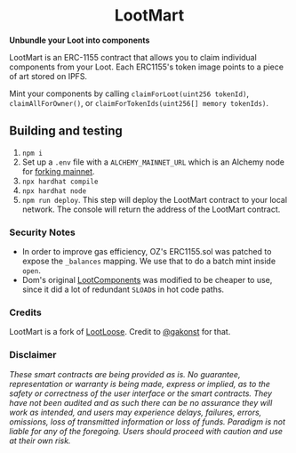 # <h1 align="center"> LootMart </h1>

**Unbundle your Loot into components**

LootMart is an ERC-1155 contract that allows you to claim individual components from your Loot. Each ERC1155's token image points to a piece of art stored on IPFS.

Mint your components by calling `claimForLoot(uint256 tokenId)`, `claimAllForOwner()`, or `claimForTokenIds(uint256[] memory tokenIds)`.

## Building and testing

1. `npm i`
2. Set up a `.env` file with a `ALCHEMY_MAINNET_URL` which is an Alchemy node for [forking mainnet](https://hardhat.org/hardhat-network/guides/mainnet-forking.html).
3. `npx hardhat compile`
4. `npx hardhat node`
5. `npm run deploy`. This step will deploy the LootMart contract to your local network. The console will return the address of the LootMart contract.

### Security Notes

* In order to improve gas efficiency, OZ's ERC1155.sol was patched to expose the `_balances`
mapping. We use that to do a batch mint inside `open`.
* Dom's original [LootComponents](https://twitter.com/dhof/status/1432403895008088064) was modified
to be cheaper to use, since it did a lot of redundant `SLOAD`s in hot code paths.

### Credits

LootMart is a fork of [LootLoose](https://github.com/gakonst/lootloose). Credit to [@gakonst](https://twitter.com/gakonst) for that.

### Disclaimer

_These smart contracts are being provided as is. No guarantee, representation or warranty is being made, express or implied, as to the safety or correctness of the user interface or the smart contracts. They have not been audited and as such there can be no assurance they will work as intended, and users may experience delays, failures, errors, omissions, loss of transmitted information or loss of funds. Paradigm is not liable for any of the foregoing. Users should proceed with caution and use at their own risk._
